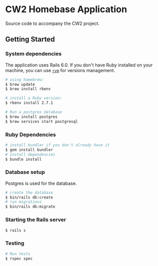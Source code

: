 # CW2 Homebase Application

Source code to accompany the CW2 project.

## Getting Started

### System dependencies

The application uses Rails 6.0. If you don't have Ruby installed on your machine, you can use [`rvm`](https://rvm.io) for versions management.

```sh
# using homebrew:
$ brew update
$ brew install rbenv

# install a Ruby version:
$ rbenv install 2.7.1

# Run a postgres database
$ brew install postgres
$ brew services start postgresql
```

### Ruby Dependencies

```sh
# install bundler if you don't already have it
$ gem install bundler
# install dependencies
$ bundle install
```

### Database setup

Postgres is used for the database.

```sh
# create the database
$ bin/rails db:create
# run migrations
$ bin/rails db:migrate
```

### Starting the Rails server

```sh
$ rails s
```

### Testing

```sh
# Run tests
$ rspec spec
```
